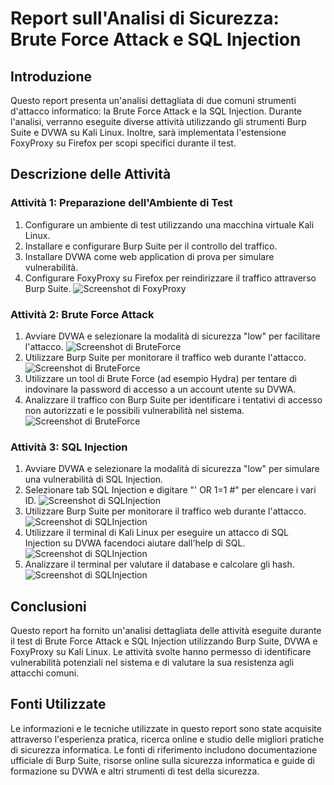 # Report sull'Analisi di Sicurezza: Brute Force Attack e SQL Injection

## Introduzione
Questo report presenta un'analisi dettagliata di due comuni strumenti d'attacco informatico: la Brute Force Attack e la SQL Injection. Durante l'analisi, verranno eseguite diverse attività utilizzando gli strumenti Burp Suite e DVWA su Kali Linux. Inoltre, sarà implementata l'estensione FoxyProxy su Firefox per scopi specifici durante il test.

## Descrizione delle Attività

### Attività 1: Preparazione dell'Ambiente di Test
1. Configurare un ambiente di test utilizzando una macchina virtuale Kali Linux.
2. Installare e configurare Burp Suite per il controllo del traffico.
3. Installare DVWA come web application di prova per simulare vulnerabilità.
4. Configurare FoxyProxy su Firefox per reindirizzare il traffico attraverso Burp Suite. ![Screenshot di FoxyProxy](screenshot_BruteForce/Screenshot_FoxyProxy.png)

### Attività 2: Brute Force Attack
1. Avviare DVWA e selezionare la modalità di sicurezza "low" per facilitare l'attacco. ![Screenshot di BruteForce](screenshot_BruteForce/Screenshot_sicurezzaDVWA.png)
2. Utilizzare Burp Suite per monitorare il traffico web durante l'attacco.![Screenshot di BruteForce](screenshot_BruteForce/Screenshot_intercetto.png)
3. Utilizzare un tool di Brute Force (ad esempio Hydra) per tentare di indovinare la password di accesso a un account utente su DVWA.
4. Analizzare il traffico con Burp Suite per identificare i tentativi di accesso non autorizzati e le possibili vulnerabilità nel sistema. ![Screenshot di BruteForce](screenshot_BruteForce/Screenshot_analisi.png)

### Attività 3: SQL Injection
1. Avviare DVWA e selezionare la modalità di sicurezza "low" per simulare una vulnerabilità di SQL Injection.
2. Selezionare tab SQL Injection e digitare "' OR 1=1 #" per elencare i vari ID. ![Screenshot di SQLInjection](screenshot_SQLInjection/Screenshot_followingCommand.png)
3. Utilizzare Burp Suite per monitorare il traffico web durante l'attacco. ![Screenshot di SQLInjection](screenshot_SQLInjection/Screenshot_intercetto.png)
4. Utilizzare il terminal di Kali Linux per eseguire un attacco di SQL Injection su DVWA facendoci aiutare dall'help di SQL. ![Screenshot di SQLInjection](screenshot_SQLInjection/Screenshot_databaseDVWA.png)
5. Analizzare il terminal per valutare il database e calcolare gli hash. ![Screenshot di SQLInjection](screenshot_SQLInjection/Screenshot_hash.png)

## Conclusioni
Questo report ha fornito un'analisi dettagliata delle attività eseguite durante il test di Brute Force Attack e SQL Injection utilizzando Burp Suite, DVWA e FoxyProxy su Kali Linux. Le attività svolte hanno permesso di identificare vulnerabilità potenziali nel sistema e di valutare la sua resistenza agli attacchi comuni.

## Fonti Utilizzate
Le informazioni e le tecniche utilizzate in questo report sono state acquisite attraverso l'esperienza pratica, ricerca online e studio delle migliori pratiche di sicurezza informatica. Le fonti di riferimento includono documentazione ufficiale di Burp Suite, risorse online sulla sicurezza informatica e guide di formazione su DVWA e altri strumenti di test della sicurezza.
